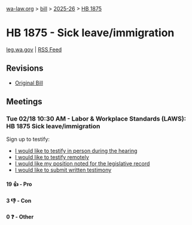 [wa-law.org](/) > [bill](/bill/) > [2025-26](/bill/2025-26/) > [HB 1875](/bill/2025-26/hb/1875/)

# HB 1875 - Sick leave/immigration
[leg.wa.gov](https://app.leg.wa.gov/billsummary?BillNumber=1875&Year=2025&Initiative=false) | [RSS Feed](./rss.xml)

## Revisions
* [Original Bill](1/)

## Meetings
### Tue 02/18 10:30 AM - Labor & Workplace Standards (LAWS): HB 1875 Sick leave/immigration
Sign up to testify:
* [I would like to testify in person during the hearing](https://app.leg.wa.gov/csi/Testifier/Add?chamber=House&mId=32856&aId=164175&caId=25955&tId=1)
* [I would like to testify remotely](https://app.leg.wa.gov/csi/Testifier/Add?chamber=House&mId=32856&aId=164175&caId=25955&tId=2)
* [I would like my position noted for the legislative record](https://app.leg.wa.gov/csi/Testifier/Add?chamber=House&mId=32856&aId=164175&caId=25955&tId=3)
* [I would like to submit written testimony](https://app.leg.wa.gov/csi/Testifier/Add?chamber=House&mId=32856&aId=164175&caId=25955&tId=4)

#### 19 👍 - Pro

#### 3 👎 - Con

#### 0 ❓ - Other
